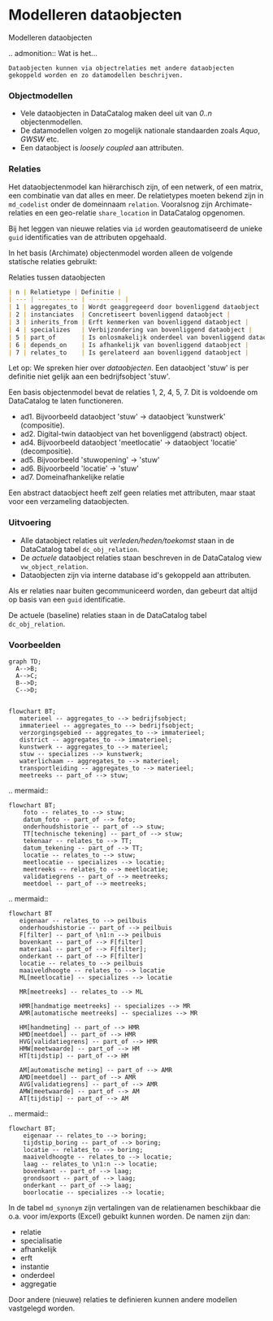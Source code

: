 # Modelleren dataobjecten

Modelleren dataobjecten

.. admonition:: Wat is het...

```
Dataobjecten kunnen via objectrelaties met andere dataobjecten gekoppeld worden en zo datamodellen beschrijven.
```

### Objectmodellen

* Vele dataobjecten in DataCatalog maken deel uit van _0..n_ objectenmodellen.
* De datamodellen volgen zo mogelijk nationale standaarden zoals _Aquo_, _GWSW_ etc.
* Een dataobject is _loosely coupled_ aan attributen.

### Relaties

Het dataobjectenmodel kan hiërarchisch zijn, of een netwerk, of een matrix, een combinatie van dat alles en meer. De relatietypes moeten bekend zijn in `md_codelist` onder de domeinnaam `relation`. Vooralsnog zijn Archimate-relaties en een geo-relatie `share_location` in DataCatalog opgenomen.

Bij het leggen van nieuwe relaties via `id` worden geautomatiseerd de unieke `guid` identificaties van de attributen opgehaald.

In het basis (Archimate) objectenmodel worden alleen de volgende statische relaties gebruikt:

Relaties tussen dataobjecten

```markdown
| n | Relatietype | Definitie |
| --- | ----------- | --------- |
| 1 | aggregates_to | Wordt geaggregeerd door bovenliggend dataobject |
| 2 | instanciates  | Concretiseert bovenliggend dataobject |
| 3 | inherits_from | Erft kenmerken van bovenliggend dataobject |
| 4 | specializes   | Verbijzondering van bovenliggend dataobject |
| 5 | part_of       | Is onlosmakelijk onderdeel van bovenliggend dataobject |
| 6 | depends_on    | Is afhankelijk van bovenliggend dataobject |
| 7 | relates_to    | Is gerelateerd aan bovenliggend dataobject |

```

Let op: We spreken hier over _dataobjecten_. Een dataobject 'stuw' is per definitie niet gelijk aan een bedrijfsobject 'stuw'.

Een basis objectenmodel bevat de relaties 1, 2, 4, 5, 7. Dit is voldoende om DataCatalog te laten functioneren.

* ad1. Bijvoorbeeld dataobject 'stuw' -> dataobject 'kunstwerk' (compositie).
* ad2. Digital-twin dataobject van het bovenliggend (abstract) object.
* ad4. Bijvoorbeeld dataobject 'meetlocatie' -> dataobject 'locatie' (decompositie).
* ad5. Bijvoorbeeld 'stuwopening' -> 'stuw'
* ad6. Bijvoorbeeld 'locatie' -> 'stuw'
* ad7. Domeinafhankelijke relatie

Een abstract dataobject heeft zelf geen relaties met attributen, maar staat voor een verzameling dataobjecten.

### Uitvoering

* Alle dataobject relaties uit _verleden/heden/toekomst_ staan in de DataCatalog tabel `dc_obj_relation`.
* De _actuele_ dataobject relaties staan beschreven in de DataCatalog view `vw_object_relation`.
* Dataobjecten zijn via interne database id's gekoppeld aan attributen.

Als er relaties naar buiten gecommuniceerd worden, dan gebeurt dat altijd op basis van een `guid` identificatie.

De actuele (baseline) relaties staan in de DataCatalog tabel `dc_obj_relation`.

### Voorbeelden

```
graph TD;
  A-->B;
  A-->C;
  B-->D;
  C-->D;
```

```mermaid

flowchart BT;
   materieel -- aggregates_to --> bedrijfsobject;
   immaterieel -- aggregates_to --> bedrijfsobject;
   verzorgingsgebied -- aggregates_to --> immaterieel;
   district -- aggregates_to --> immaterieel;
   kunstwerk -- aggregates_to --> materieel;
   stuw -- specializes --> kunstwerk;
   waterlichaam -- aggregates_to --> materieel;
   transportleiding -- aggregates_to --> materieel;
   meetreeks -- part_of --> stuw;
```

.. mermaid::

```
flowchart BT;
    foto -- relates_to --> stuw;
    datum_foto -- part_of --> foto;
    onderhoudshistorie -- part_of --> stuw;
    TT[technische tekening] -- part_of --> stuw;
    tekenaar -- relates_to --> TT;
    datum_tekening -- part_of --> TT;
    locatie -- relates_to --> stuw;
    meetlocatie -- specializes --> locatie;
    meetreeks -- relates_to --> meetlocatie;
    validatiegrens -- part_of --> meetreeks;
    meetdoel -- part_of --> meetreeks;
```

.. mermaid::

```
flowchart BT
   eigenaar -- relates_to --> peilbuis
   onderhoudshistorie -- part_of --> peilbuis
   F[filter] -- part_of \n1:n --> peilbuis
   bovenkant -- part_of --> F[filter]
   materiaal -- part_of --> F[filter];
   onderkant -- part_of --> F[filter]
   locatie -- relates_to --> peilbuis
   maaiveldhoogte -- relates_to --> locatie
   ML[meetlocatie] -- specializes --> locatie

   MR[meetreeks] -- relates_to --> ML

   HMR[handmatige meetreeks] -- specializes --> MR
   AMR[automatische meetreeks] -- specializes --> MR

   HM[handmeting] -- part_of --> HMR
   HMD[meetdoel] -- part_of --> HMR
   HVG[validatiegrens] -- part_of --> HMR
   HMW[meetwaarde] -- part_of --> HM
   HT[tijdstip] -- part_of --> HM

   AM[automatische meting] -- part_of --> AMR
   AMD[meetdoel] -- part_of --> AMR
   AVG[validatiegrens] -- part_of --> AMR
   AMW[meetwaarde] -- part_of --> AM
   AT[tijdstip] -- part_of --> AM
```

.. mermaid::

```
flowchart BT;
    eigenaar -- relates_to --> boring;
    tijdstip_boring -- part_of --> boring;
    locatie -- relates_to --> boring;
    maaiveldhoogte -- relates_to --> locatie;
    laag -- relates_to \n1:n --> locatie;
    bovenkant -- part_of --> laag;
    grondsoort -- part_of --> laag;
    onderkant -- part_of --> laag;
    boorlocatie -- specializes --> locatie;
```

In de tabel `md_synonym` zijn vertalingen van de relatienamen beschikbaar die o.a. voor im/exports (Excel) gebuikt kunnen worden. De namen zijn dan:

* relatie
* specialisatie
* afhankelijk
* erft
* instantie
* onderdeel
* aggregatie

Door andere (nieuwe) relaties te definieren kunnen andere modellen vastgelegd worden.
